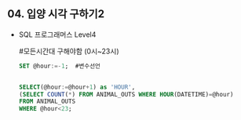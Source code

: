 ## 04. 입양 시각 구하기2

- SQL 프로그래머스 Level4

  #모든시간대 구해야함 (0시~23시)

  ```sql
  SET @hour:=-1;  #변수선언
  
  
  SELECT(@hour:=@hour+1) as 'HOUR',
  (SELECT COUNT(*) FROM ANIMAL_OUTS WHERE HOUR(DATETIME)=@hour)
  FROM ANIMAL_OUTS
  WHERE @hour<23;
  ```
  
  